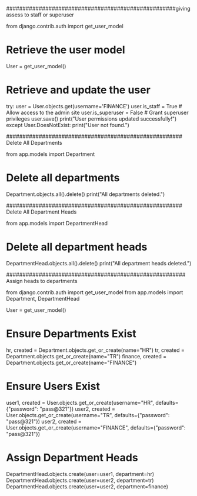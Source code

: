 ####################################################giving assess to staff or superuser

from django.contrib.auth import get_user_model

# Retrieve the user model
User = get_user_model()

# Retrieve and update the user
try:
    user = User.objects.get(username='FINANCE')
    user.is_staff = True        # Allow access to the admin site
    user.is_superuser = False   # Grant superuser privileges
    user.save()
    print("User permissions updated successfully!")
except User.DoesNotExist:
    print("User not found.")


###################################################### Delete All Departments

from app.models import Department

# Delete all departments
Department.objects.all().delete()
print("All departments deleted.")


###################################################### Delete All Department Heads

from app.models import DepartmentHead

# Delete all department heads
DepartmentHead.objects.all().delete()
print("All department heads deleted.")


####################################################### Assign heads to departments

from django.contrib.auth import get_user_model
from app.models import Department, DepartmentHead

User = get_user_model()

# Ensure Departments Exist
hr, created = Department.objects.get_or_create(name="HR")
tr, created = Department.objects.get_or_create(name="TR")
finance, created = Department.objects.get_or_create(name="FINANCE")

# Ensure Users Exist
user1, created = User.objects.get_or_create(username="HR", defaults={"password": "pass@321"})
user2, created = User.objects.get_or_create(username="TR", defaults={"password": "pass@321"})
user2, created = User.objects.get_or_create(username="FINANCE", defaults={"password": "pass@321"})


# Assign Department Heads
DepartmentHead.objects.create(user=user1, department=hr)
DepartmentHead.objects.create(user=user2, department=tr)
DepartmentHead.objects.create(user=user2, department=finance)
